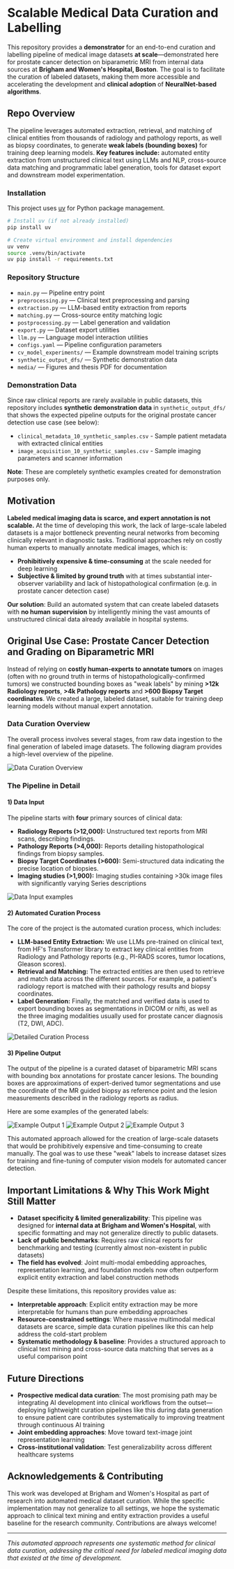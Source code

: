 # Scalable Medical Data Curation and Labelling

This repository provides a **demonstrator** for an end-to-end curation and labelling pipeline of medical image datasets **at scale**—demonstrated here for prostate cancer detection on biparametric MRI from internal data sources at **Brigham and Women's Hospital, Boston**. The goal is to facilitate the curation of labeled datasets, making them more accessible and accelerating the development and **clinical adoption** of **NeuralNet-based algorithms**.

## Repo Overview

The pipeline leverages automated extraction, retrieval, and matching of clinical entities from thousands of radiology and pathology reports, as well as biopsy coordinates, to generate **weak labels (bounding boxes)** for training deep learning models. **Key features include:** automated entity extraction from unstructured clinical text using LLMs and NLP, cross-source data matching and programmatic label generation, tools for dataset export and downstream model experimentation.


### Installation

This project uses [uv](https://github.com/astral-sh/uv) for Python package management.

```sh
# Install uv (if not already installed)
pip install uv

# Create virtual environment and install dependencies
uv venv
source .venv/bin/activate
uv pip install -r requirements.txt
```

### Repository Structure

- `main.py` — Pipeline entry point
- `preprocessing.py` — Clinical text preprocessing and parsing
- `extraction.py` — LLM-based entity extraction from reports  
- `matching.py` — Cross-source entity matching logic
- `postprocessing.py` — Label generation and validation
- `export.py` — Dataset export utilities
- `llm.py` — Language model interaction utilities
- `configs.yaml` — Pipeline configuration parameters
- `cv_model_experiments/` — Example downstream model training scripts
- `synthetic_output_dfs/` — Synthetic demonstration data
- `media/` — Figures and thesis PDF for documentation

### Demonstration Data

Since raw clinical reports are rarely available in public datasets, this repository includes **synthetic demonstration data** in `synthetic_output_dfs/` that shows the expected pipeline outputs for the original prostate cancer detection use case (see below):

- `clinical_metadata_10_synthetic_samples.csv` - Sample patient metadata with extracted clinical entities 
- `image_acquisition_10_synthetic_samples.csv` - Sample imaging parameters and scanner information

**Note**: These are completely synthetic examples created for demonstration purposes only.

## Motivation

**Labeled medical imaging data is scarce, and expert annotation is not scalable.** At the time of developing this work, the lack of large-scale labeled datasets is a major bottleneck preventing neural networks from becoming clinically relevant in diagnostic tasks. Traditional approaches rely on costly human experts to manually annotate medical images, which is:

- **Prohibitively expensive & time-consuming** at the scale needed for deep learning
- **Subjective & limited by ground truth** with at times substantial inter-observer variability and lack of histopathological confirmation (e.g. in prostate cancer detection case)

**Our solution**: Build an automated system that can create labeled datasets with **no human supervision** by intelligently mining the vast amounts of unstructured clinical data already available in hospital systems.

## Original Use Case: Prostate Cancer Detection and Grading on Biparametric MRI

Instead of relying on **costly human-experts to annotate tumors** on images (often with no ground truth in terms of histopathologically-confirmed tumors) we constructed bounding boxes as "weak labels" by mining **>12k Radiology reports**, **>4k Pathology reports** and **>600 Biopsy Target coordinates**. We created a large, labeled dataset, suitable for training deep learning models without manual expert annotation.

### Data Curation Overview
The overall process involves several stages, from raw data ingestion to the final generation of labeled image datasets. The following diagram provides a high-level overview of the pipeline.

![Data Curation Overview](./media/data_curation_overview.png)

### The Pipeline in Detail

#### 1) Data Input
The pipeline starts with **four** primary sources of clinical data:
-   **Radiology Reports (>12,000):** Unstructured text reports from MRI scans, describing findings.
-   **Pathology Reports (>4,000):** Reports detailing histopathological findings from biopsy samples.
-   **Biopsy Target Coordinates (>600):** Semi-structured data indicating the precise location of biopsies.
-   **Imaging studies (>1,900):** Imaging studies containing >30k image files with significantly varying Series descriptions

![Data Input examples](./media/data_input.png)

#### 2) Automated Curation Process
The core of the project is the automated curation process, which includes:
-   **LLM-based Entity Extraction:** We use LLMs pre-trained on clinical text, from HF's Transformer library to extract key clinical entities from Radiology and Pathology reports (e.g., PI-RADS scores, tumor locations, Gleason scores).
-   **Retrieval and Matching:** The extracted entities are then used to retrieve and match data across the different sources. For example, a patient's radiology report is matched with their pathology results and biopsy coordinates.
-   **Label Generation:** Finally, the matched and verified data is used to export bounding boxes as segmentations in DICOM or nifti, as well as the three imaging modalities usually used for prostate cancer diagnosis (T2, DWI, ADC).

![Detailed Curation Process](./media/data_curation_process.png)

#### 3) Pipeline Output
The output of the pipeline is a curated dataset of biparametric MRI scans with bounding box annotations for prostate cancer lesions. The bounding boxes are approximations of expert-derived tumor segmentations and use the coordinate of the MR guided biopsy as reference point and the lesion measurements described in the radiology reports as radius.

Here are some examples of the generated labels:

![Example Output 1](./media/data_output.png)
![Example Output 2](./media/data_output_2.png)
![Example Output 3](./media/data_output_3.png)

This automated approach allowed for the creation of large-scale datasets that would be prohibitively expensive and time-consuming to create manually. The goal was to use these "weak" labels to increase dataset sizes for training and fine-tuning of computer vision models for automated cancer detection.

## Important Limitations & Why This Work Might Still Matter

- **Dataset specificity & limited generalizability**: This pipeline was designed for **internal data at Brigham and Women's Hospital**, with specific formatting and may not generalize directly to public datasets.
- **Lack of public benchmarks**: Requires raw clinical reports for benchmarking and testing (currently almost non-existent in public datasets) 
- **The field has evolved**: Joint multi-modal embedding approaches, representation learning, and foundation models now often outperform explicit entity extraction and label construction methods

Despite these limitations, this repository provides value as:

- **Interpretable approach**: Explicit entity extraction may be more interpretable for humans than pure embedding approaches
- **Resource-constrained settings**: Where massive multimodal medical datasets are scarce, simple data curation pipelines like this can help address the cold-start problem
- **Systematic methodology & baseline**: Provides a structured approach to clinical text mining and cross-source data matching that serves as a useful comparison point

## Future Directions

- **Prospective medical data curation**: The most promising path may be integrating AI development into clinical workflows from the outset—deploying lightweight curation pipelines like this during data generation to ensure patient care contributes systematically to improving treatment through continuous AI training
- **Joint embedding approaches**: Move toward text-image joint representation learning
- **Cross-institutional validation**: Test generalizability across different healthcare systems

## Acknowledgements & Contributing

This work was developed at Brigham and Women's Hospital as part of research into automated medical dataset curation. While the specific implementation may not generalize to all settings, we hope the systematic approach to clinical text mining and entity extraction provides a useful baseline for the research community. Contributions are always welcome!

---

*This automated approach represents one systematic method for clinical data curation, addressing the critical need for labeled medical imaging data that existed at the time of development.*